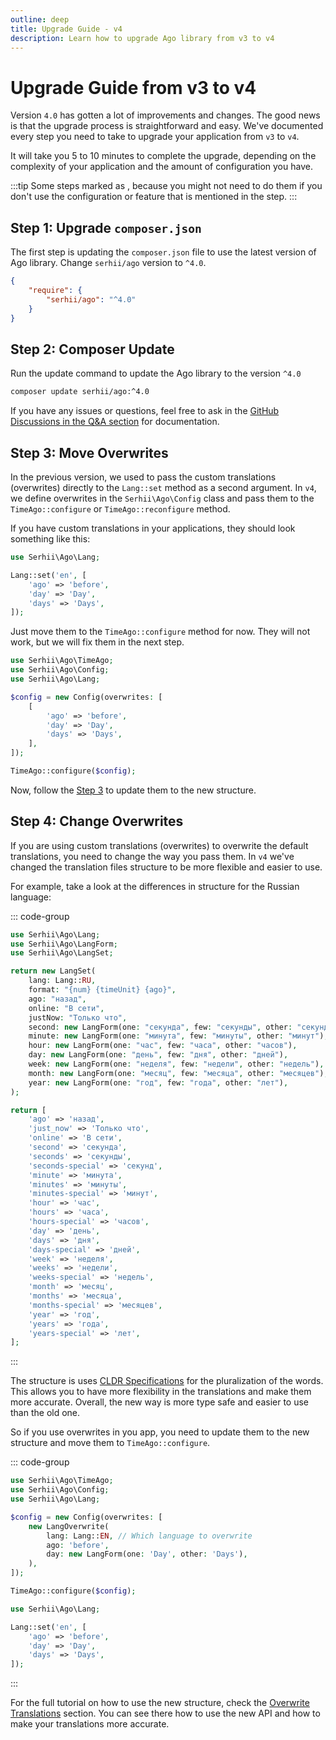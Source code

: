 ```yaml
---
outline: deep
title: Upgrade Guide - v4
description: Learn how to upgrade Ago library from v3 to v4
---
```


# Upgrade Guide from v3 to v4
Version `4.0` has gotten a lot of improvements and changes. The good news is that the upgrade process is straightforward and easy. We've documented every step you need to take to upgrade your application from `v3` to `v4`.

It will take you 5 to 10 minutes to complete the upgrade, depending on the complexity of your application and the amount of configuration you have.

:::tip
Some steps marked as <Badge type="warning" text="possible" />, because you might not need to do them if you don't use the configuration or feature that is mentioned in the step.
:::

## Step 1: Upgrade `composer.json`
The first step is updating the `composer.json` file to use the latest version of Ago library. Change `serhii/ago` version to `^4.0`.

```json
{
    "require": {
        "serhii/ago": "^4.0"
    }
}
```

## Step 2: Composer Update
Run the update command to update the Ago library to the version `^4.0`

```bash
composer update serhii/ago:^4.0
```

If you have any issues or questions, feel free to ask in the [GitHub Discussions in the Q&A section](https://github.com/php-ago/php-ago.github.io/discussions/categories/q-a) for documentation.

## Step 3: Move Overwrites <Badge type="warning" text="possible" />
In the previous version, we used to pass the custom translations (overwrites) directly to the `Lang::set` method as a second argument. In `v4`, we define overwrites in the `Serhii\Ago\Config` class and pass them to the `TimeAgo::configure` or `TimeAgo::reconfigure` method.

If you have custom translations in your applications, they should look something like this:

```php
use Serhii\Ago\Lang;

Lang::set('en', [
    'ago' => 'before',
    'day' => 'Day',
    'days' => 'Days',
]);
```

Just move them to the `TimeAgo::configure` method for now. They will not work, but we will fix them in the next step.

```php
use Serhii\Ago\TimeAgo;
use Serhii\Ago\Config;
use Serhii\Ago\Lang;

$config = new Config(overwrites: [
    [
        'ago' => 'before',
        'day' => 'Day',
        'days' => 'Days',
    ],
]);

TimeAgo::configure($config);
```

Now, follow the [Step 3](/v4/upgrade.html#step-3-change-overwrites) to update them to the new structure.

## Step 4: Change Overwrites <Badge type="warning" text="possible" />
If you are using custom translations (overwrites) to overwrite the default translations, you need to change the way you pass them. In `v4` we've changed the translation files structure to be more flexible and easier to use.

For example, take a look at the differences in structure for the Russian language:

::: code-group
```php [New structure]
use Serhii\Ago\Lang;
use Serhii\Ago\LangForm;
use Serhii\Ago\LangSet;

return new LangSet(
    lang: Lang::RU,
    format: "{num} {timeUnit} {ago}",
    ago: "назад",
    online: "В сети",
    justNow: "Только что",
    second: new LangForm(one: "секунда", few: "секунды", other: "секунд"),
    minute: new LangForm(one: "минута", few: "минуты", other: "минут"),
    hour: new LangForm(one: "час", few: "часа", other: "часов"),
    day: new LangForm(one: "день", few: "дня", other: "дней"),
    week: new LangForm(one: "неделя", few: "недели", other: "недель"),
    month: new LangForm(one: "месяц", few: "месяца", other: "месяцев"),
    year: new LangForm(one: "год", few: "года", other: "лет"),
);
```

```php [Old structure]
return [
    'ago' => 'назад',
    'just_now' => 'Только что',
    'online' => 'В сети',
    'second' => 'секунда',
    'seconds' => 'секунды',
    'seconds-special' => 'секунд',
    'minute' => 'минута',
    'minutes' => 'минуты',
    'minutes-special' => 'минут',
    'hour' => 'час',
    'hours' => 'часа',
    'hours-special' => 'часов',
    'day' => 'день',
    'days' => 'дня',
    'days-special' => 'дней',
    'week' => 'неделя',
    'weeks' => 'недели',
    'weeks-special' => 'недель',
    'month' => 'месяц',
    'months' => 'месяца',
    'months-special' => 'месяцев',
    'year' => 'год',
    'years' => 'года',
    'years-special' => 'лет',
];
```
:::

The structure is uses [CLDR Specifications](https://cldr.unicode.org/index/cldr-spec/plural-rules) for the pluralization of the words. This allows you to have more flexibility in the translations and make them more accurate. Overall, the new way is more type safe and easier to use than the old one.

So if you use overwrites in you app, you need to update them to the new structure and move them to `TimeAgo::configure`.

::: code-group
```php [New way]
use Serhii\Ago\TimeAgo;
use Serhii\Ago\Config;
use Serhii\Ago\Lang;

$config = new Config(overwrites: [
    new LangOverwrite(
        lang: Lang::EN, // Which language to overwrite
        ago: 'before',
        day: new LangForm(one: 'Day', other: 'Days'),
    ),
]);

TimeAgo::configure($config);
```

```php [Old way]
use Serhii\Ago\Lang;

Lang::set('en', [
    'ago' => 'before',
    'day' => 'Day',
    'days' => 'Days',
]);
```
:::

For the full tutorial on how to use the new structure, check the [Overwrite Translations](/v4/configurations.html#ovewrite-translations) section. You can see there how to use the new API and how to make your translations more accurate.